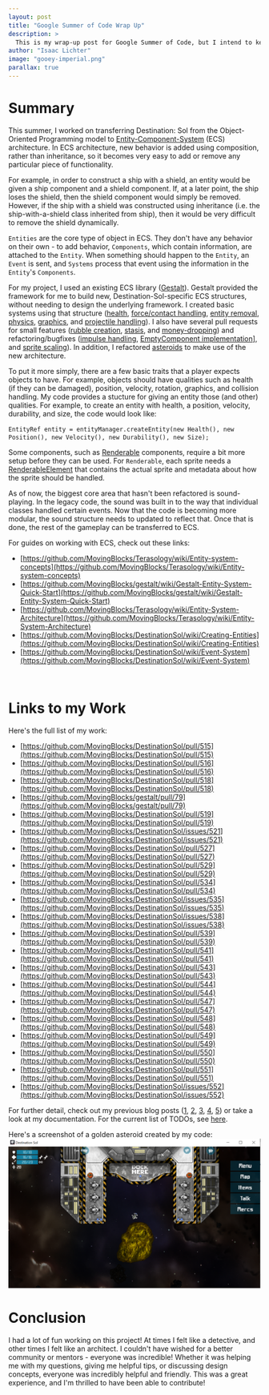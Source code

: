 ```yaml
---
layout: post
title: "Google Summer of Code Wrap Up"
description: > 
  This is my wrap-up post for Google Summer of Code, but I intend to keep contributing (and hopefully posting here).
author: "Isaac Lichter"
image: "gooey-imperial.png"
parallax: true
---
```


# Summary

This summer, I worked on transferring Destination: Sol from the Object-Oriented Programming model to [Entity-Component-System](https://github.com/MovingBlocks/Terasology/wiki/Entity-system-concepts) 
(ECS) architecture. In ECS architecture, new behavior is added using composition, rather than inheritance, so it becomes very easy to add or remove any particular piece of functionality.

For example, in order to construct a ship with a shield, an entity would be given a ship component and a shield component. If, at a later point, the ship loses the shield, then the shield component would simply be removed. However, if the ship with a shield was constructed using inheritance (i.e. the ship-with-a-shield class inherited from ship), then it would be very difficult to remove the shield dynamically.

`Entities` are the core type of object in ECS. They don't have any behavior on their own - to add behavior, `Components`, which contain information, are attached to the `Entity`. When something should happen to the `Entity`, an `Event` is sent, and `Systems` process that event using the information in the `Entity`'s `Components`.

For my project, I used an existing ECS library ([Gestalt](https://github.com/MovingBlocks/gestalt)). Gestalt provided the framework for me to build new, Destination-Sol-specific ECS structures, without needing to design the underlying framework. I created basic systems using that structure ([health](https://github.com/MovingBlocks/DestinationSol/pull/515), [force/contact handling](https://github.com/MovingBlocks/DestinationSol/pull/516), [entity removal](https://github.com/MovingBlocks/DestinationSol/pull/519), [physics](https://github.com/MovingBlocks/DestinationSol/pull/522), [graphics](https://github.com/MovingBlocks/DestinationSol/pull/541), and [projectile handling](https://github.com/MovingBlocks/DestinationSol/pull/548)). I also have several pull requests for small features ([rubble creation](https://github.com/MovingBlocks/DestinationSol/pull/550), [stasis](https://github.com/MovingBlocks/DestinationSol/pull/518), and [money-dropping](https://github.com/MovingBlocks/DestinationSol/pull/529)) and refactoring/bugfixes ([impulse handling](https://github.com/MovingBlocks/DestinationSol/pull/549), [EmptyComponent implementation](https://github.com/MovingBlocks/DestinationSol/pull/547)], and [sprite scaling](https://github.com/MovingBlocks/DestinationSol/pull/551)). In addition, I refactored [asteroids](https://github.com/MovingBlocks/DestinationSol/pull/543) to make use of the new architecture.

To put it more simply, there are a few basic traits that a player expects objects to have. For example, objects should have qualities such as health (if they can be damaged), position, velocity, rotation, graphics, and collision handling. My code provides a stucture for giving an entity those (and other) qualities. For example, to create an entity with health, a position, velocity, durability, and size, the code would look like:
```
EntityRef entity = entityManager.createEntity(new Health(), new Position(), new Velocity(), new Durability(), new Size);
```
Some components, such as [Renderable](https://github.com/MovingBlocks/DestinationSol/blob/f43d4b16de9edb0965f28c9afed09c530eadcbb5/engine/src/main/java/org/destinationsol/rendering/components/Renderable.java) components, require a bit more setup before they can be used. For `Renderable`, each sprite needs a [RenderableElement](https://github.com/MovingBlocks/DestinationSol/blob/f43d4b16de9edb0965f28c9afed09c530eadcbb5/engine/src/main/java/org/destinationsol/rendering/RenderableElement.java) that contains the actual sprite and metadata about how the sprite should be handled.

As of now, the biggest core area that hasn't been refactored is sound-playing. In the legacy code, the sound was built in to the way that individual classes handled certain events. Now that the code is becoming more modular, the sound structure needs to updated to reflect that. Once that is done, the rest of the gameplay can be transferred to ECS. 

For guides on working with ECS, check out these links:

- [https://github.com/MovingBlocks/Terasology/wiki/Entity-system-concepts](https://github.com/MovingBlocks/Terasology/wiki/Entity-system-concepts)
- [https://github.com/MovingBlocks/gestalt/wiki/Gestalt-Entity-System-Quick-Start](https://github.com/MovingBlocks/gestalt/wiki/Gestalt-Entity-System-Quick-Start)
- [https://github.com/MovingBlocks/Terasology/wiki/Entity-System-Architecture](https://github.com/MovingBlocks/Terasology/wiki/Entity-System-Architecture)
- [https://github.com/MovingBlocks/DestinationSol/wiki/Creating-Entities](https://github.com/MovingBlocks/DestinationSol/wiki/Creating-Entities)
- [https://github.com/MovingBlocks/DestinationSol/wiki/Event-System](https://github.com/MovingBlocks/DestinationSol/wiki/Event-System)
<br>

# Links to my Work

Here's the full list of my work:

- [https://github.com/MovingBlocks/DestinationSol/pull/515](https://github.com/MovingBlocks/DestinationSol/pull/515)
- [https://github.com/MovingBlocks/DestinationSol/pull/516](https://github.com/MovingBlocks/DestinationSol/pull/516)
- [https://github.com/MovingBlocks/DestinationSol/pull/518](https://github.com/MovingBlocks/DestinationSol/pull/518)
- [https://github.com/MovingBlocks/gestalt/pull/79](https://github.com/MovingBlocks/gestalt/pull/79)
- [https://github.com/MovingBlocks/DestinationSol/pull/519](https://github.com/MovingBlocks/DestinationSol/pull/519)
- [https://github.com/MovingBlocks/DestinationSol/issues/521](https://github.com/MovingBlocks/DestinationSol/issues/521)
- [https://github.com/MovingBlocks/DestinationSol/pull/527](https://github.com/MovingBlocks/DestinationSol/pull/527)
- [https://github.com/MovingBlocks/DestinationSol/pull/529](https://github.com/MovingBlocks/DestinationSol/pull/529)
- [https://github.com/MovingBlocks/DestinationSol/pull/534](https://github.com/MovingBlocks/DestinationSol/pull/534)
- [https://github.com/MovingBlocks/DestinationSol/issues/535](https://github.com/MovingBlocks/DestinationSol/issues/535)
- [https://github.com/MovingBlocks/DestinationSol/issues/538](https://github.com/MovingBlocks/DestinationSol/issues/538)
- [https://github.com/MovingBlocks/DestinationSol/pull/539](https://github.com/MovingBlocks/DestinationSol/pull/539)
- [https://github.com/MovingBlocks/DestinationSol/pull/541](https://github.com/MovingBlocks/DestinationSol/pull/541)
- [https://github.com/MovingBlocks/DestinationSol/pull/543](https://github.com/MovingBlocks/DestinationSol/pull/543)
- [https://github.com/MovingBlocks/DestinationSol/pull/544](https://github.com/MovingBlocks/DestinationSol/pull/544)
- [https://github.com/MovingBlocks/DestinationSol/pull/547](https://github.com/MovingBlocks/DestinationSol/pull/547)
- [https://github.com/MovingBlocks/DestinationSol/pull/548](https://github.com/MovingBlocks/DestinationSol/pull/548)
- [https://github.com/MovingBlocks/DestinationSol/pull/549](https://github.com/MovingBlocks/DestinationSol/pull/549)
- [https://github.com/MovingBlocks/DestinationSol/pull/550](https://github.com/MovingBlocks/DestinationSol/pull/550)
- [https://github.com/MovingBlocks/DestinationSol/pull/551](https://github.com/MovingBlocks/DestinationSol/pull/551)
- [https://github.com/MovingBlocks/DestinationSol/issues/552](https://github.com/MovingBlocks/DestinationSol/issues/552)

For further detail, check out my previous blog posts ([1](http://destinationsol.org/2020/06/01/gsoc-project.html), [2](http://destinationsol.org/2020/06/15/core-entity-structure.html), [3](http://destinationsol.org/2020/07/01/finished-core-structures.html), [4](http://destinationsol.org/2020/07/20/basic-ecs-structures.html), [5](http://destinationsol.org/2020/08/10/working-asteroids.html)) or take a look at my documentation. For the current list of TODOs, see [here](https://docs.google.com/document/d/1-p3wWQMgm3c06DpBxLHs-1rVbtXtUGvHDZJDn08UN-U/edit). 

Here's a screenshot of a golden asteroid created by my code: ![Asteroid](golden_asteroid_screenshot.png) 

# Conclusion

I had a lot of fun working on this project! At times I felt like a detective, and other times I felt like an architect. I couldn't have wished for a better community or mentors - everyone was incredible! Whether it was helping me with my questions, giving me helpful tips, or discussing design concepts, everyone was incredibly helpful and friendly. This was a great experience, and I'm thrilled to have been able to contribute!